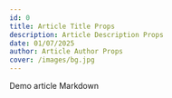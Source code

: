 ```yaml
---
id: 0
title: Article Title Props
description: Article Description Props
date: 01/07/2025
author: Article Author Props
cover: /images/bg.jpg
---
```


Demo article Markdown
